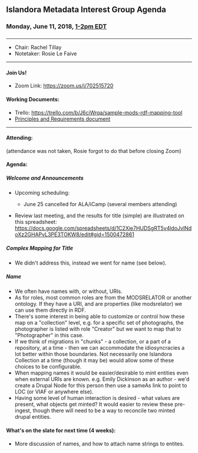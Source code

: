 ## Islandora Metadata Interest Group Agenda
### Monday, June 11, 2018, [1-2pm EDT](http://www.thetimezoneconverter.com/?t=1%20pm&tz=Toronto&)
### 
---
* Chair: Rachel Tillay 
* Notetaker: Rosie Le Faive
---

#### Join Us!
* Zoom Link: https://zoom.us/j/702515720
  
#### Working Documents:
* Trello: https://trello.com/b/J6ciWrqa/sample-mods-rdf-mapping-tool
* [Principles and Requirements document](https://docs.google.com/document/d/19c58eqejuB3MhY-lS8o8QW0naM_R3GusD23aQ3dwusw/edit?usp=sharing)
---

#### Attending:
(attendance was not taken, Rosie forgot to do that before closing Zoom)


#### Agenda:
##### Welcome and Announcements

* Upcoming scheduling:
  * June 25 cancelled for ALA/iCamp (several members attending)

* Review last meeting, and the results for title (simple) are illustrated on this spreadsheet: https://docs.google.com/spreadsheets/d/1C2Xie7HUDSgRT5v4ldoJvlNdoXz2GHAPvL3PE3TOKW8/edit#gid=1500472861 

##### Complex Mapping for Title

* We didn't address this, instead we went for name (see below).

##### Name

* We often have names with, or without, URIs.
* As for roles, most common roles are from the MODSRELATOR or another ontology. If they have a URI, and are properties (like modsrelator) we can use them directly in RDF.
* There's some interest in being able to customize or control how these map on a "collection" level, e.g. for a specific set of photographs, the photographer is listed with role "Creator" but we want to map that to "Photographer" in this case. 
* If we think of migrations in "chunks" - a collection, or a part of a repository, at a time - then we can accommodate the idiosyncracies a lot better within those boundaries. Not necessarily one Islandora Collection at a time (though it may be) would allow some of these choices to be configurable.
* When mapping names it would be easier/desirable to mint entities even when external URIs are known. e.g. Emily Dickinson as an author - we'd create a Drupal Node for this person then use a sameAs link to point to LOC (or VIAF or anywhere else). 
* Having some level of human interaction is desired - what values are present, what objects get minted? It would easier to review these pre-ingest, though there will need to be a way to reconcile two minted drupal entities.


#### What's on the slate for next time (4 weeks): 

 * More discussion of names, and how to attach name strings to entites.
